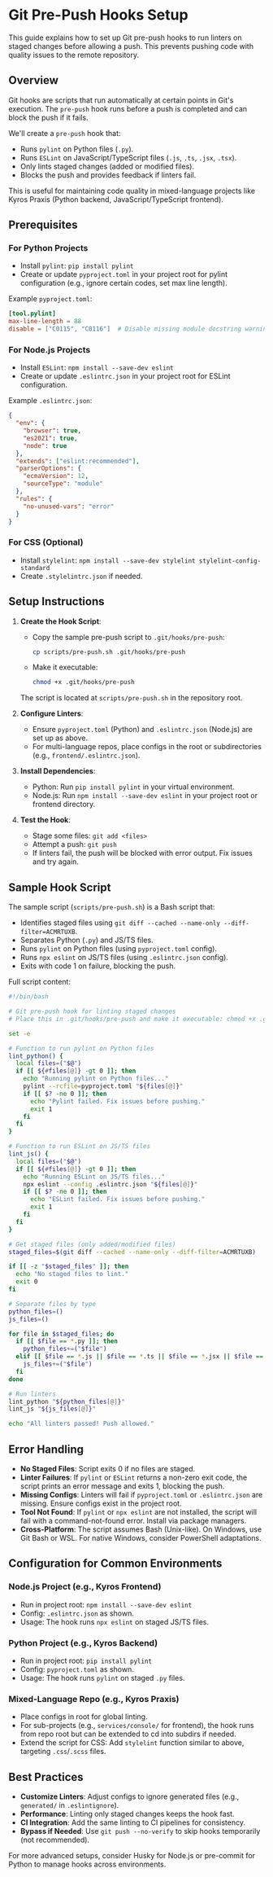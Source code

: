 # Git Pre-Push Hooks Setup

This guide explains how to set up Git pre-push hooks to run linters on staged changes before allowing a push. This prevents pushing code with quality issues to the remote repository.

## Overview

Git hooks are scripts that run automatically at certain points in Git's execution. The `pre-push` hook runs before a push is completed and can block the push if it fails.

We'll create a `pre-push` hook that:

- Runs `pylint` on Python files (`.py`).
- Runs `ESLint` on JavaScript/TypeScript files (`.js`, `.ts`, `.jsx`, `.tsx`).
- Only lints staged changes (added or modified files).
- Blocks the push and provides feedback if linters fail.

This is useful for maintaining code quality in mixed-language projects like Kyros Praxis (Python backend, JavaScript/TypeScript frontend).

## Prerequisites

### For Python Projects

- Install `pylint`: `pip install pylint`
- Create or update `pyproject.toml` in your project root for pylint configuration (e.g., ignore certain codes, set max line length).

Example `pyproject.toml`:

```toml
[tool.pylint]
max-line-length = 88
disable = ["C0115", "C0116"]  # Disable missing module docstring warnings
```

### For Node.js Projects

- Install `ESLint`: `npm install --save-dev eslint`
- Create or update `.eslintrc.json` in your project root for ESLint configuration.

Example `.eslintrc.json`:

```json
{
  "env": {
    "browser": true,
    "es2021": true,
    "node": true
  },
  "extends": ["eslint:recommended"],
  "parserOptions": {
    "ecmaVersion": 12,
    "sourceType": "module"
  },
  "rules": {
    "no-unused-vars": "error"
  }
}
```

### For CSS (Optional)

- Install `stylelint`: `npm install --save-dev stylelint stylelint-config-standard`
- Create `.stylelintrc.json` if needed.

## Setup Instructions

1. **Create the Hook Script**:

   - Copy the sample pre-push script to `.git/hooks/pre-push`:
     ```bash
     cp scripts/pre-push.sh .git/hooks/pre-push
     ```
   - Make it executable:
     ```bash
     chmod +x .git/hooks/pre-push
     ```

   The script is located at `scripts/pre-push.sh` in the repository root.

2. **Configure Linters**:

   - Ensure `pyproject.toml` (Python) and `.eslintrc.json` (Node.js) are set up as above.
   - For multi-language repos, place configs in the root or subdirectories (e.g., `frontend/.eslintrc.json`).

3. **Install Dependencies**:

   - Python: Run `pip install pylint` in your virtual environment.
   - Node.js: Run `npm install --save-dev eslint` in your project root or frontend directory.

4. **Test the Hook**:
   - Stage some files: `git add <files>`
   - Attempt a push: `git push`
   - If linters fail, the push will be blocked with error output. Fix issues and try again.

## Sample Hook Script

The sample script (`scripts/pre-push.sh`) is a Bash script that:

- Identifies staged files using `git diff --cached --name-only --diff-filter=ACMRTUXB`.
- Separates Python (`.py`) and JS/TS files.
- Runs `pylint` on Python files (using `pyproject.toml` config).
- Runs `npx eslint` on JS/TS files (using `.eslintrc.json` config).
- Exits with code 1 on failure, blocking the push.

Full script content:

```bash
#!/bin/bash

# Git pre-push hook for linting staged changes
# Place this in .git/hooks/pre-push and make it executable: chmod +x .git/hooks/pre-push

set -e

# Function to run pylint on Python files
lint_python() {
  local files=("$@")
  if [[ ${#files[@]} -gt 0 ]]; then
    echo "Running pylint on Python files..."
    pylint --rcfile=pyproject.toml "${files[@]}"
    if [[ $? -ne 0 ]]; then
      echo "Pylint failed. Fix issues before pushing."
      exit 1
    fi
  fi
}

# Function to run ESLint on JS/TS files
lint_js() {
  local files=("$@")
  if [[ ${#files[@]} -gt 0 ]]; then
    echo "Running ESLint on JS/TS files..."
    npx eslint --config .eslintrc.json "${files[@]}"
    if [[ $? -ne 0 ]]; then
      echo "ESLint failed. Fix issues before pushing."
      exit 1
    fi
  fi
}

# Get staged files (only added/modified files)
staged_files=$(git diff --cached --name-only --diff-filter=ACMRTUXB)

if [[ -z "$staged_files" ]]; then
  echo "No staged files to lint."
  exit 0
fi

# Separate files by type
python_files=()
js_files=()

for file in $staged_files; do
  if [[ $file == *.py ]]; then
    python_files+=("$file")
  elif [[ $file == *.js || $file == *.ts || $file == *.jsx || $file == *.tsx ]]; then
    js_files+=("$file")
  fi
done

# Run linters
lint_python "${python_files[@]}"
lint_js "${js_files[@]}"

echo "All linters passed! Push allowed."
```

## Error Handling

- **No Staged Files**: Script exits 0 if no files are staged.
- **Linter Failures**: If `pylint` or `ESLint` returns a non-zero exit code, the script prints an error message and exits 1, blocking the push.
- **Missing Configs**: Linters will fail if `pyproject.toml` or `.eslintrc.json` are missing. Ensure configs exist in the project root.
- **Tool Not Found**: If `pylint` or `npx eslint` are not installed, the script will fail with a command-not-found error. Install via package managers.
- **Cross-Platform**: The script assumes Bash (Unix-like). On Windows, use Git Bash or WSL. For native Windows, consider PowerShell adaptations.

## Configuration for Common Environments

### Node.js Project (e.g., Kyros Frontend)

- Run in project root: `npm install --save-dev eslint`
- Config: `.eslintrc.json` as shown.
- Usage: The hook runs `npx eslint` on staged JS/TS files.

### Python Project (e.g., Kyros Backend)

- Run in project root: `pip install pylint`
- Config: `pyproject.toml` as shown.
- Usage: The hook runs `pylint` on staged `.py` files.

### Mixed-Language Repo (e.g., Kyros Praxis)

- Place configs in root for global linting.
- For sub-projects (e.g., `services/console/` for frontend), the hook runs from repo root but can be extended to cd into subdirs if needed.
- Extend the script for CSS: Add `stylelint` function similar to above, targeting `.css`/`.scss` files.

## Best Practices

- **Customize Linters**: Adjust configs to ignore generated files (e.g., `generated/` in `.eslintignore`).
- **Performance**: Linting only staged changes keeps the hook fast.
- **CI Integration**: Add the same linting to CI pipelines for consistency.
- **Bypass if Needed**: Use `git push --no-verify` to skip hooks temporarily (not recommended).

For more advanced setups, consider Husky for Node.js or pre-commit for Python to manage hooks across environments.
